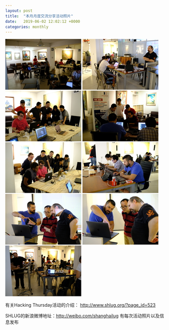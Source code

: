 ```yaml
---
layout: post
title:  "本月月度交流分享活动照片"
date:   2019-06-02 12:02:12 +0000
categories: monthly
---
```


[<img src='https://raw.githubusercontent.com/shanghailug/res2019q2/master/j602.monthly/j601_1558_3300+08.240x160.jpg'>](https://raw.githubusercontent.com/shanghailug/res2019q2/master/j602.monthly/j601_1558_3300+08.JPG)
[<img src='https://raw.githubusercontent.com/shanghailug/res2019q2/master/j602.monthly/j601_1558_4400+08.240x160.jpg'>](https://raw.githubusercontent.com/shanghailug/res2019q2/master/j602.monthly/j601_1558_4400+08.JPG)
[<img src='https://raw.githubusercontent.com/shanghailug/res2019q2/master/j602.monthly/j601_1600_2500+08.240x160.jpg'>](https://raw.githubusercontent.com/shanghailug/res2019q2/master/j602.monthly/j601_1600_2500+08.JPG)
[<img src='https://raw.githubusercontent.com/shanghailug/res2019q2/master/j602.monthly/j601_1603_4800+08.240x160.jpg'>](https://raw.githubusercontent.com/shanghailug/res2019q2/master/j602.monthly/j601_1603_4800+08.JPG)
[<img src='https://raw.githubusercontent.com/shanghailug/res2019q2/master/j602.monthly/j601_1604_1500+08.240x160.jpg'>](https://raw.githubusercontent.com/shanghailug/res2019q2/master/j602.monthly/j601_1604_1500+08.JPG)
[<img src='https://raw.githubusercontent.com/shanghailug/res2019q2/master/j602.monthly/j601_1609_1200+08.240x160.jpg'>](https://raw.githubusercontent.com/shanghailug/res2019q2/master/j602.monthly/j601_1609_1200+08.JPG)
[<img src='https://raw.githubusercontent.com/shanghailug/res2019q2/master/j602.monthly/j601_1615_4300+08.240x160.jpg'>](https://raw.githubusercontent.com/shanghailug/res2019q2/master/j602.monthly/j601_1615_4300+08.JPG)
[<img src='https://raw.githubusercontent.com/shanghailug/res2019q2/master/j602.monthly/j601_1616_0300+08.240x160.jpg'>](https://raw.githubusercontent.com/shanghailug/res2019q2/master/j602.monthly/j601_1616_0300+08.JPG)
[<img src='https://raw.githubusercontent.com/shanghailug/res2019q2/master/j602.monthly/j601_1616_2900+08.240x160.jpg'>](https://raw.githubusercontent.com/shanghailug/res2019q2/master/j602.monthly/j601_1616_2900+08.JPG)

有关Hacking Thursday活动的介绍：
http://www.shlug.org/?page_id=523

SHLUG的新浪微博地址：http://weibo.com/shanghailug 有每次活动照片以及信息发布


